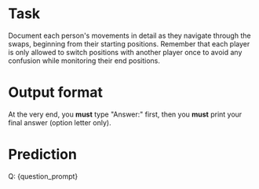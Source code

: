 # Task
Document each person's movements in detail as they navigate through the swaps, beginning from their starting positions. Remember that each player is only allowed to switch positions with another player once to avoid any confusion while monitoring their end positions.

# Output format
At the very end, you **must** type "Answer:" first, then you **must** print your final answer (option letter only).

# Prediction
Q: {question_prompt}